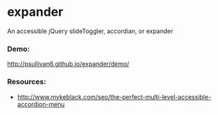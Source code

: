 expander
========

An accessible jQuery slideToggler, accordian, or expander

### Demo:

http://psullivan6.github.io/expander/demo/

### Resources:
- http://www.mykeblack.com/seo/the-perfect-multi-level-accessible-accordion-menu
